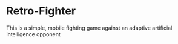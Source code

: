 # Retro-Fighter
This is a simple, mobile fighting game against an adaptive artificial intelligence opponent
